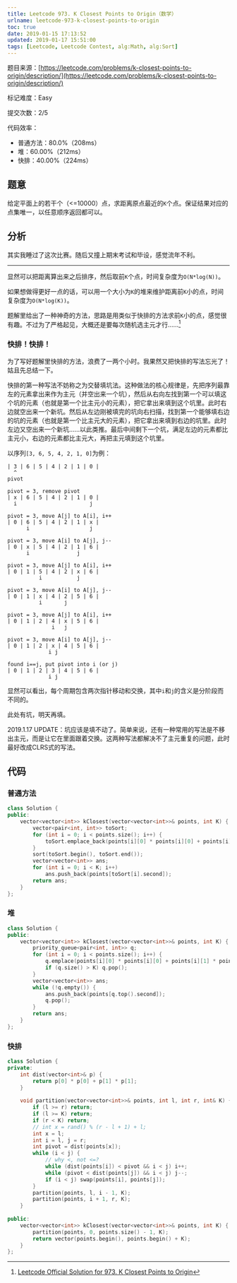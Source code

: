 ```yaml
---
title: Leetcode 973. K Closest Points to Origin（数学）
urlname: leetcode-973-k-closest-points-to-origin
toc: true
date: 2019-01-15 17:13:52
updated: 2019-01-17 15:51:00
tags: [Leetcode, Leetcode Contest, alg:Math, alg:Sort]
---
```


题目来源：[https://leetcode.com/problems/k-closest-points-to-origin/description/](https://leetcode.com/problems/k-closest-points-to-origin/description/)

标记难度：Easy

提交次数：2/5

代码效率：

* 普通方法：80.0%（208ms）
* 堆：60.00%（212ms）
* 快排：40.00%（224ms）

## 题意

给定平面上的若干个（<=10000）点，求距离原点最近的`K`个点。保证结果对应的点集唯一，以任意顺序返回都可以。

## 分析

其实我睡过了这次比赛。随后又撞上期末考试和毕设，感觉流年不利。

---

显然可以把距离算出来之后排序，然后取前`K`个点，时间复杂度为`O(N*log(N))`。

如果想做得更好一点的话，可以用一个大小为`K`的堆来维护距离前`K`小的点，时间复杂度为`O(N*log(K))`。

题解里给出了一种神奇的方法，思路是用类似于快排的方法求前`K`小的点，感觉很有趣。不过为了严格起见，大概还是要每次随机选主元才行……[^sln]

[^sln]: [Leetcode Official Solution for 973. K Closest Points to Origin](https://leetcode.com/problems/k-closest-points-to-origin/solution/)

### 快排！快排！

为了写好题解里快排的方法，浪费了一两个小时。我果然又把快排的写法忘光了！姑且先总结一下。

快排的第一种写法不妨称之为交替填坑法。这种做法的核心规律是，先把序列最靠左的元素拿出来作为主元（并空出来一个坑），然后从右向左找到第一个可以填这个坑的元素（也就是第一个比主元小的元素），把它拿出来填到这个坑里。此时右边就空出来一个新坑。然后从左边刚被填完的坑向右扫描，找到第一个能够填右边的坑的元素（也就是第一个比主元大的元素），把它拿出来填到右边的坑里。此时左边又空出来一个新坑……以此类推。最后中间剩下一个坑，满足左边的元素都比主元小，右边的元素都比主元大，再把主元填到这个坑里。

以序列`[3, 6, 5, 4, 2, 1, 0]`为例：

```
| 3 | 6 | 5 | 4 | 2 | 1 | 0 |
  ^
pivot

pivot = 3, remove pivot
| x | 6 | 5 | 4 | 2 | 1 | 0 |
  i                       j

pivot = 3, move A[j] to A[i], i++
| 0 | 6 | 5 | 4 | 2 | 1 | x |
      i                   j

pivot = 3, move A[i] to A[j], j--
| 0 | x | 5 | 4 | 2 | 1 | 6 |
      i               j

pivot = 3, move A[j] to A[i], i++
| 0 | 1 | 5 | 4 | 2 | x | 6 |
          i           j

pivot = 3, move A[i] to A[j], j--
| 0 | 1 | x | 4 | 2 | 5 | 6 |
          i       j

pivot = 3, move A[j] to A[i], i++
| 0 | 1 | 2 | 4 | x | 5 | 6 |
              i   j

pivot = 3, move A[i] to A[j], j--
| 0 | 1 | 2 | x | 4 | 5 | 6 |
             i j

found i==j, put pivot into i (or j)
| 0 | 1 | 2 | 3 | 4 | 5 | 6 |
             i j
```

显然可以看出，每个周期包含两次指针移动和交换，其中`i`和`j`的含义是分阶段而不同的。

此处有坑，明天再填。

2019.1.17 UPDATE：坑应该是填不动了。简单来说，还有一种常用的写法是不移出主元，而是让它在里面跟着交换。这两种写法都解决不了主元重复的问题，此时最好改成CLRS式的写法。

## 代码

### 普通方法

```cpp
class Solution {
public:
    vector<vector<int>> kClosest(vector<vector<int>>& points, int K) {
        vector<pair<int, int>> toSort;
        for (int i = 0; i < points.size(); i++) {
            toSort.emplace_back(points[i][0] * points[i][0] + points[i][1] * points[i][1], i);
        }
        sort(toSort.begin(), toSort.end());
        vector<vector<int>> ans;
        for (int i = 0; i < K; i++)
            ans.push_back(points[toSort[i].second]);
        return ans;
    }
};
```

### 堆

```cpp
class Solution {
public:
    vector<vector<int>> kClosest(vector<vector<int>>& points, int K) {
        priority_queue<pair<int, int>> q;
        for (int i = 0; i < points.size(); i++) {
            q.emplace(points[i][0] * points[i][0] + points[i][1] * points[i][1], i);
            if (q.size() > K) q.pop();
        }
        vector<vector<int>> ans;
        while (!q.empty()) {
            ans.push_back(points[q.top().second]);
            q.pop();
        }
        return ans;
    }
};
```

### 快排

```cpp
class Solution {
private:
    int dist(vector<int>& p) {
        return p[0] * p[0] + p[1] * p[1];
    }
    
    void partition(vector<vector<int>>& points, int l, int r, int& K) {
        if (l >= r) return;
        if (l >= K) return;
        if (r < K) return;
        // int x = rand() % (r - l + 1) + l;
        int x = l;
        int i = l, j = r;
        int pivot = dist(points[x]);
        while (i < j) {
            // why <, not <=?
            while (dist(points[i]) < pivot && i < j) i++;
            while (pivot < dist(points[j]) && i < j) j--;
            if (i < j) swap(points[i], points[j]);
        }
        partition(points, l, i - 1, K);
        partition(points, i + 1, r, K);
    }
    
public:
    vector<vector<int>> kClosest(vector<vector<int>>& points, int K) {
        partition(points, 0, points.size() - 1, K);
        return vector(points.begin(), points.begin() + K);
    }
};
```